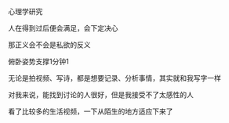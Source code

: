 心理学研究

人在得到过后便会满足，会下定决心

那正义会不会是私欲的反义

俯卧姿势支撑1分钟1

无论是拍视频、写诗，都是想要记录、分析事情，其实就和我写字一样

对我来说，能找到讨论的人很好，但是我接受不了太感性的人

看了比较多的生活视频，一下从陌生的地方适应下来了